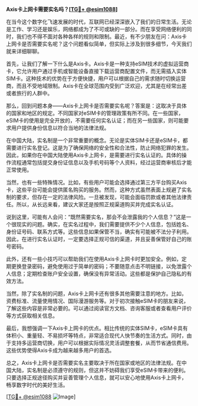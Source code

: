 **Axis卡上网卡需要实名吗？[[TG💪+ @esim1088](https://t.me/s/esim1088)]**

在当今这个数字化飞速发展的时代，互联网已经深深嵌入了我们的日常生活。无论是工作、学习还是娱乐，网络都成为了不可或缺的一部分。而在享受网络便利的同时，我们也不得不面对各种各样的规则和限制。最近，有不少朋友在问：Axis卡上网卡是否需要实名呢？这个问题看似简单，但实际上涉及到很多细节，今天我们就来详细聊聊。

首先，让我们了解一下什么是Axis卡。Axis卡是一种支持eSIM技术的虚拟运营商卡，它允许用户通过手机或智能设备直接下载运营商配置文件，而无需插入实体SIM卡。这种技术的优势在于方便快捷，用户可以根据自己的需求随时切换运营商，而且不受地域限制。Axis卡在全球范围内受到广泛欢迎，尤其是在经常出差或者旅行的人群中。

那么，回到问题本身——Axis卡上网卡是否需要实名呢？答案是：这取决于具体的国家和地区的规定。不同国家对eSIM卡的管理政策有所不同。在一些国家，eSIM卡的使用是完全开放的，不需要任何实名认证；而在另一些国家，则可能要求用户提供身份信息以符合当地的法律法规。

在中国大陆，实名制是一个非常重要的概念。无论是实体SIM卡还是eSIM卡，都需要进行实名登记。这是为了确保网络的安全性和合法性，防止网络犯罪的发生。因此，如果你在中国大陆使用Axis卡上网卡，是需要进行实名认证的。具体的操作流程通常包括提交身份证信息以及手机号码等个人资料，经过运营商审核后才能正常使用。

当然，也有一些特殊情况。比如，有些用户可能会选择通过第三方平台购买Axis卡，这些平台可能会提供匿名购买的服务。然而，这种方式虽然表面上规避了实名制的要求，但存在一定的法律风险。一旦被发现，可能会面临罚款或者其他法律责任。所以，从长远来看，建议大家还是按照正规渠道购买并完成实名认证。

说到这里，可能有人会问：“既然需要实名，那会不会泄露我的个人信息？”这是一个很现实的问题。确实，在实名过程中，我们需要提供不少个人信息，包括姓名、身份证号码、联系方式等。这些信息如果保管不当，确实有可能被不法分子利用。因此，在进行实名认证时，一定要选择正规可信的渠道，并且妥善保管好自己的账号密码。

此外，还有一些小技巧可以帮助我们在使用Axis卡上网卡时更加安全。例如，定期更换登录密码，避免使用过于简单的密码；不要随意点击不明链接，以免泄露个人信息；定期检查账户安全设置，确保没有异常活动。这些都是保护自己隐私的有效方法。

当然，除了实名制的问题，Axis卡上网卡还有很多其他需要注意的地方。比如，资费标准、流量使用情况、国际漫游服务等。对于初次接触eSIM卡的朋友来说，了解这些内容是非常必要的。可以通过阅读官方文档、咨询客服或者查看用户评价等方式获取相关信息。

最后，我想强调一下Axis卡上网卡的优点。相比传统的实体SIM卡，eSIM卡具有体积小、重量轻、不易损坏等特点，非常适合现代人快节奏的生活方式。同时，由于支持多运营商切换，用户可以根据实际情况灵活调整套餐，从而节省通信费用。这些优势使得Axis卡成为越来越多用户的首选。

总之，Axis卡上网卡是否需要实名主要取决于所在国家或地区的法律法规。在中国大陆，实名制是必须遵守的规则，但这并不妨碍我们享受eSIM卡带来的便利。只要选择正规途径购买并妥善管理个人信息，就可以安心地使用Axis卡上网卡，畅享数字时代的美好生活。

[[TG💪+ @esim1088](https://t.me/s/esim1088) ![Image](https://i.postimg.cc/4NQfJmqS/Snipaste-2025-05-13-00-14-12.png)]